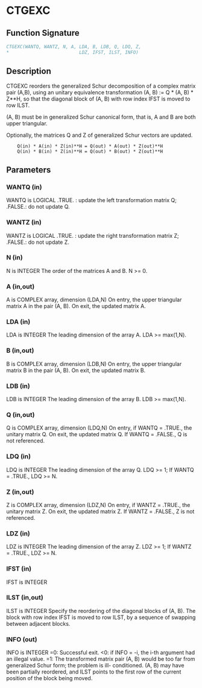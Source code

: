 # CTGEXC

## Function Signature

```fortran
CTGEXC(WANTQ, WANTZ, N, A, LDA, B, LDB, Q, LDQ, Z,
*                          LDZ, IFST, ILST, INFO)
```

## Description


 CTGEXC reorders the generalized Schur decomposition of a complex
 matrix pair (A,B), using an unitary equivalence transformation
 (A, B) := Q * (A, B) * Z**H, so that the diagonal block of (A, B) with
 row index IFST is moved to row ILST.

 (A, B) must be in generalized Schur canonical form, that is, A and
 B are both upper triangular.

 Optionally, the matrices Q and Z of generalized Schur vectors are
 updated.

        Q(in) * A(in) * Z(in)**H = Q(out) * A(out) * Z(out)**H
        Q(in) * B(in) * Z(in)**H = Q(out) * B(out) * Z(out)**H

## Parameters

### WANTQ (in)

WANTQ is LOGICAL .TRUE. : update the left transformation matrix Q; .FALSE.: do not update Q.

### WANTZ (in)

WANTZ is LOGICAL .TRUE. : update the right transformation matrix Z; .FALSE.: do not update Z.

### N (in)

N is INTEGER The order of the matrices A and B. N >= 0.

### A (in,out)

A is COMPLEX array, dimension (LDA,N) On entry, the upper triangular matrix A in the pair (A, B). On exit, the updated matrix A.

### LDA (in)

LDA is INTEGER The leading dimension of the array A. LDA >= max(1,N).

### B (in,out)

B is COMPLEX array, dimension (LDB,N) On entry, the upper triangular matrix B in the pair (A, B). On exit, the updated matrix B.

### LDB (in)

LDB is INTEGER The leading dimension of the array B. LDB >= max(1,N).

### Q (in,out)

Q is COMPLEX array, dimension (LDQ,N) On entry, if WANTQ = .TRUE., the unitary matrix Q. On exit, the updated matrix Q. If WANTQ = .FALSE., Q is not referenced.

### LDQ (in)

LDQ is INTEGER The leading dimension of the array Q. LDQ >= 1; If WANTQ = .TRUE., LDQ >= N.

### Z (in,out)

Z is COMPLEX array, dimension (LDZ,N) On entry, if WANTZ = .TRUE., the unitary matrix Z. On exit, the updated matrix Z. If WANTZ = .FALSE., Z is not referenced.

### LDZ (in)

LDZ is INTEGER The leading dimension of the array Z. LDZ >= 1; If WANTZ = .TRUE., LDZ >= N.

### IFST (in)

IFST is INTEGER

### ILST (in,out)

ILST is INTEGER Specify the reordering of the diagonal blocks of (A, B). The block with row index IFST is moved to row ILST, by a sequence of swapping between adjacent blocks.

### INFO (out)

INFO is INTEGER =0: Successful exit. <0: if INFO = -i, the i-th argument had an illegal value. =1: The transformed matrix pair (A, B) would be too far from generalized Schur form; the problem is ill- conditioned. (A, B) may have been partially reordered, and ILST points to the first row of the current position of the block being moved.

